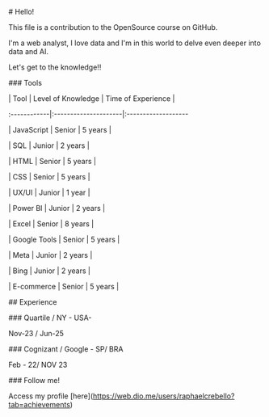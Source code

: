 \# Hello!



This file is a contribution to the OpenSource course on GitHub.



I'm a web analyst, I love data and I'm in this world to delve even deeper into data and AI.



Let's get to the knowledge!!



\### Tools



| Tool | Level of Knowledge | Time of Experience |

:------------|:---------------------|:-------------------

| JavaScript | Senior | 5 years |

| SQL | Junior | 2 years |

| HTML | Senior | 5 years |

| CSS | Senior | 5 years |

| UX/UI | Junior | 1 year |

| Power BI | Junior | 2 years |

| Excel | Senior | 8 years |

| Google Tools | Senior | 5 years |

| Meta | Junior | 2 years |

| Bing | Junior | 2 years |

| E-commerce | Senior | 5 years |



\## Experience



\### Quartile / NY - USA- 

Nov-23 / Jun-25

\### Cognizant / Google - SP/ BRA

Feb - 22/ NOV 23



\### Follow me!



Access my profile \[here](https://web.dio.me/users/raphaelcrebello?tab=achievements)

